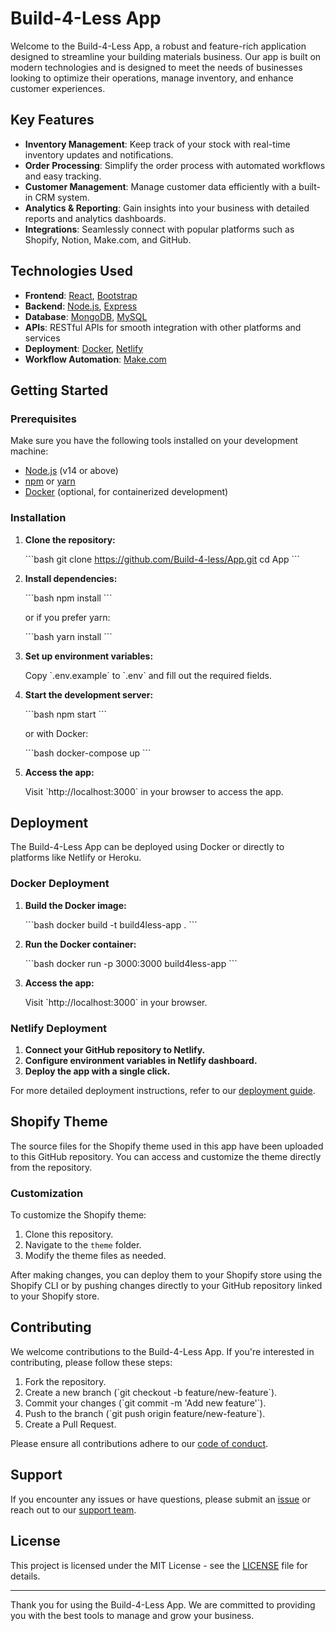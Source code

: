 
# Build-4-Less App

Welcome to the Build-4-Less App, a robust and feature-rich application designed to streamline your building materials business. Our app is built on modern technologies and is designed to meet the needs of businesses looking to optimize their operations, manage inventory, and enhance customer experiences.

## Key Features

- **Inventory Management**: Keep track of your stock with real-time inventory updates and notifications.
- **Order Processing**: Simplify the order process with automated workflows and easy tracking.
- **Customer Management**: Manage customer data efficiently with a built-in CRM system.
- **Analytics & Reporting**: Gain insights into your business with detailed reports and analytics dashboards.
- **Integrations**: Seamlessly connect with popular platforms such as Shopify, Notion, Make.com, and GitHub.

## Technologies Used

- **Frontend**: [React](https://reactjs.org/), [Bootstrap](https://getbootstrap.com/)
- **Backend**: [Node.js](https://nodejs.org/), [Express](https://expressjs.com/)
- **Database**: [MongoDB](https://www.mongodb.com/), [MySQL](https://www.mysql.com/)
- **APIs**: RESTful APIs for smooth integration with other platforms and services
- **Deployment**: [Docker](https://www.docker.com/), [Netlify](https://www.netlify.com/)
- **Workflow Automation**: [Make.com](https://www.make.com/)

## Getting Started

### Prerequisites

Make sure you have the following tools installed on your development machine:

- [Node.js](https://nodejs.org/) (v14 or above)
- [npm](https://www.npmjs.com/) or [yarn](https://yarnpkg.com/)
- [Docker](https://www.docker.com/) (optional, for containerized development)

### Installation

1. **Clone the repository:**

   \`\`\`bash
   git clone https://github.com/Build-4-less/App.git
   cd App
   \`\`\`

2. **Install dependencies:**

   \`\`\`bash
   npm install
   \`\`\`

   or if you prefer yarn:

   \`\`\`bash
   yarn install
   \`\`\`

3. **Set up environment variables:**

   Copy \`.env.example\` to \`.env\` and fill out the required fields.

4. **Start the development server:**

   \`\`\`bash
   npm start
   \`\`\`

   or with Docker:

   \`\`\`bash
   docker-compose up
   \`\`\`

5. **Access the app:**

   Visit \`http://localhost:3000\` in your browser to access the app.

## Deployment

The Build-4-Less App can be deployed using Docker or directly to platforms like Netlify or Heroku.

### Docker Deployment

1. **Build the Docker image:**

   \`\`\`bash
   docker build -t build4less-app .
   \`\`\`

2. **Run the Docker container:**

   \`\`\`bash
   docker run -p 3000:3000 build4less-app
   \`\`\`

3. **Access the app:**

   Visit \`http://localhost:3000\` in your browser.

### Netlify Deployment

1. **Connect your GitHub repository to Netlify.**
2. **Configure environment variables in Netlify dashboard.**
3. **Deploy the app with a single click.**

For more detailed deployment instructions, refer to our [deployment guide](https://github.com/Build-4-less/App/wiki/Deployment-Guide).

## Shopify Theme

The source files for the Shopify theme used in this app have been uploaded to this GitHub repository. You can access and customize the theme directly from the repository.

### Customization

To customize the Shopify theme:

1. Clone this repository.
2. Navigate to the `theme` folder.
3. Modify the theme files as needed.

After making changes, you can deploy them to your Shopify store using the Shopify CLI or by pushing changes directly to your GitHub repository linked to your Shopify store.

## Contributing

We welcome contributions to the Build-4-Less App. If you're interested in contributing, please follow these steps:

1. Fork the repository.
2. Create a new branch (\`git checkout -b feature/new-feature\`).
3. Commit your changes (\`git commit -m 'Add new feature'\`).
4. Push to the branch (\`git push origin feature/new-feature\`).
5. Create a Pull Request.

Please ensure all contributions adhere to our [code of conduct](https://github.com/Build-4-less/App/blob/main/CODE_OF_CONDUCT.md).

## Support

If you encounter any issues or have questions, please submit an [issue](https://github.com/Build-4-less/App/issues/new) or reach out to our [support team](mailto:support@build4less.com).

## License

This project is licensed under the MIT License - see the [LICENSE](https://github.com/Build-4-less/App/blob/main/LICENSE) file for details.

---

Thank you for using the Build-4-Less App. We are committed to providing you with the best tools to manage and grow your business.
